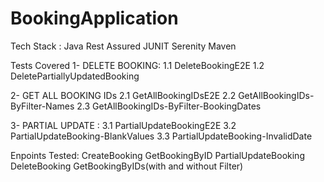 # BookingApplication
Tech Stack :
Java
Rest Assured
JUNIT
Serenity
Maven

Tests Covered
1- DELETE BOOKING: 
	1.1 DeleteBookingE2E
	1.2 DeletePartiallyUpdatedBooking

2- GET ALL BOOKING IDs
	2.1 GetAllBookingIDsE2E
	2.2 GetAllBookingIDs-ByFilter-Names
	2.3 GetAllBookingIDs-ByFilter-BookingDates

3- PARTIAL UPDATE :
	3.1 PartialUpdateBookingE2E
	3.2 PartialUpdateBooking-BlankValues
	3.3 PartialUpdateBooking-InvalidDate
	
Enpoints Tested:
CreateBooking
GetBookingByID
PartialUpdateBooking
DeleteBooking
GetBookingByIDs(with and without Filter)

